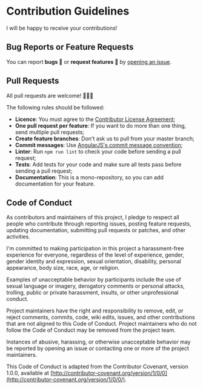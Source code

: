 # Contribution Guidelines

I will be happy to receive your contributions!


## Bug Reports or Feature Requests

You can report **bugs 🐞** or **request features 🤲** by [opening an issue](https://github.com/scrapoxy/scrapoxy/issues).


## Pull Requests

All pull requests are welcome! 👋👋👋

The following rules should be followed:
- **Licence**: You must agree to the [Contributor License Agreement](licence.md);
- **One pull request per feature**: If you want to do more than one thing, send multiple pull requests;
- **Create feature branches**: Don't ask us to pull from your master branch;
- **Commit messages**: Use [AngularJS's commit message convention](https://github.com/angular/angular/blob/main/CONTRIBUTING.md#commit);
- **Linter**: Run `npm run lint` to check your code before sending a pull request;
- **Tests**: Add tests for your code and make sure all tests pass before sending a pull request;
- **Documentation**: This is a mono-repository, so you can add documentation for your feature.


## Code of Conduct

As contributors and maintainers of this project, I pledge to respect all people who contribute through reporting issues,
posting feature requests, updating documentation, submitting pull requests or patches, and other activities.

I'm committed to making participation in this project a harassment-free experience for everyone,
regardless of the level of experience, gender, gender identity and expression, sexual orientation, disability, personal appearance, body size, race, age, or religion.

Examples of unacceptable behavior by participants include the use of sexual language or imagery,
derogatory comments or personal attacks, trolling, public or private harassment, insults, or other unprofessional conduct.

Project maintainers have the right and responsibility to remove, edit, or reject comments, commits, code, wiki edits, issues,
and other contributions that are not aligned to this Code of Conduct. 
Project maintainers who do not follow the Code of Conduct may be removed from the project team.

Instances of abusive, harassing, or otherwise unacceptable behavior may be reported by opening an issue or contacting one
or more of the project maintainers.

This Code of Conduct is adapted from the Contributor Covenant, version 1.0.0, 
available at [http://contributor-covenant.org/version/1/0/0](http://contributor-covenant.org/version/1/0/0/).
